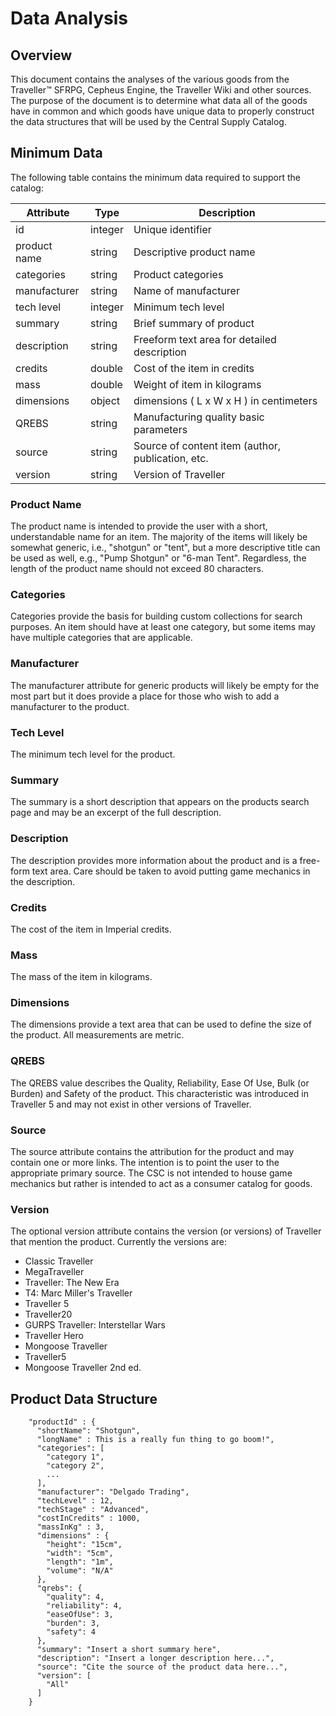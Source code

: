 # Data Analysis

## Overview

This document contains the analyses of the various goods from the Traveller&trade; SFRPG, Cepheus Engine, the Traveller Wiki and other sources. The purpose of the document is to determine what data all of the goods have in common and which goods have unique data to properly construct the data structures that will be used by the Central Supply Catalog.

## Minimum Data

The following table contains the minimum data required to support the catalog:

| Attribute | Type | Description |
| ---- | ---- | ---- |
| id | integer | Unique identifier |
| product name | string | Descriptive product name |
| categories | string | Product categories |
| manufacturer | string | Name of manufacturer |
| tech level | integer | Minimum tech level |
| summary | string | Brief summary of product |
| description | string | Freeform text area for detailed description |
| credits | double | Cost of the item in credits |
| mass | double | Weight of item in kilograms |
| dimensions | object | dimensions ( L x W x H ) in centimeters |
| QREBS | string | Manufacturing quality basic parameters |
| source | string | Source of content item (author, publication, etc.|
| version | string | Version of Traveller |

### Product Name

The product name is intended to provide the user with a short, understandable name for an item. The majority of the items will likely be somewhat generic, i.e., "shotgun" or "tent", but a more descriptive title can be used as well, e.g., "Pump Shotgun" or "6-man Tent". Regardless, the length of the product name should not exceed 80 characters.

### Categories

Categories provide the basis for building custom collections for search purposes. An item should have at least one category, but some items may have multiple categories that are applicable.

### Manufacturer

The manufacturer attribute for generic products will likely be empty for the most part but it does provide a place for those who wish to add a manufacturer to the product.

### Tech Level

The minimum tech level for the product.

### Summary

The summary is a short description that appears on the products search page and may be an excerpt of the full description.

### Description

The description provides more information about the product and is a free-form text area. Care should be taken to avoid putting game mechanics in the description.

### Credits

The cost of the item in Imperial credits.

### Mass

The mass of the item in kilograms.

### Dimensions

The dimensions provide a text area that can be used to define the size of the product. All measurements are metric.

### QREBS

The QREBS value describes the Quality, Reliability, Ease Of Use, Bulk (or Burden) and Safety of the product. This characteristic was introduced in Traveller 5 and may not exist in other versions of Traveller.

### Source

The source attribute contains the attribution for the product and may contain one or more links. The intention is to point the user to the appropriate primary source. The CSC is not intended to house game mechanics but rather is intended to act as a consumer catalog for goods.

### Version

The optional version attribute contains the version (or versions) of Traveller that mention the product.  Currently the versions are:

* Classic Traveller
* MegaTraveller
* Traveller: The New Era
* T4: Marc Miller's Traveller
* Traveller 5
* Traveller20
* GURPS Traveller: Interstellar Wars
* Traveller Hero
* Mongoose Traveller
* Traveller5
* Mongoose Traveller 2nd ed.



## Product Data Structure

```
    "productId" : {
      "shortName": "Shotgun",
      "longName" : This is a really fun thing to go boom!",
      "categories": [
        "category 1",
        "category 2",
        ...
      ],
      "manufacturer": "Delgado Trading",
      "techLevel" : 12,
      "techStage" : "Advanced",
      "costInCredits" : 1000,
      "massInKg" : 3,
      "dimensions" : {
        "height": "15cm",
        "width": "5cm",
        "length": "1m",
        "volume": "N/A"
      },
      "qrebs": {
        "quality": 4,
        "reliability": 4,
        "easeOfUse": 3,
        "burden": 3,
        "safety": 4
      },
      "summary": "Insert a short summary here",
      "description": "Insert a longer description here...",
      "source": "Cite the source of the product data here...",
      "version": [
        "All"
      ]
    }
```